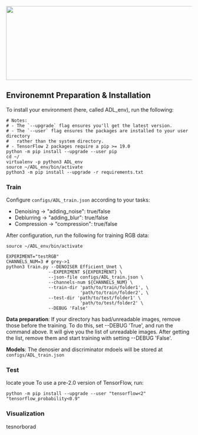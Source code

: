 <img src="https://www.tensorflow.org/images/tf_logo_horizontal.png" width="800px" height="200px"/>




## Environemnt Preparation & Installation 

To install your environment (here, called ADL_env), run the following:

```shell
# Notes:
# - The `--upgrade` flag ensures you'll get the latest version.
# - The `--user` flag ensures the packages are installed to your user directory
#   rather than the system directory.
# - TensorFlow 2 packages require a pip >= 19.0
python -m pip install --upgrade --user pip
cd ~/
virtualenv -p python3 ADL_env
source ~/ADL_env/bin/activate
python3 -m pip install --upgrade -r requirements.txt
```



### Train

Configure ```configs/ADL_train.json``` according to your tasks:
* Denoising ->  "adding_noise": true/false
* Deblurring -> "adding_blur": true/false
* Compression -> "compression": true/false

After configuration, run the following for training RGB data:

```shell
source ~/ADL_env/bin/activate

EXPERIMENT="testRGB"
CHANNELS_NUM=3 # grey->1
python3 train.py --DENOISER Efficient_Unet \
                --EXPERIMENT ${EXPERIMENT} \
                --json-file configs/ADL_train.json \
                --channels-num ${CHANNELS_NUM} \
                --train-dir 'path/to/train/folder1', \
                            'path/to/train/folder2', \
                --test-dir 'path/to/test/folder1' \
                            'path/to/test/folder2' \
                --DEBUG 'False'

```
**Data preparation**: If your directory has bad/unreadable images, remove those before the training. To do this, set --DEBUG 'True', and run the command above. It will give you the list of unreadable images. After getting the list, remove them and start training with setting --DEBUG 'False'.

**Models**: The denosier and discriminator mdoels will be stored at ```configs/ADL_train.json```

### Test
locate youe 
To use a pre-2.0 version of TensorFlow, run:

```shell
python -m pip install --upgrade --user "tensorflow<2" "tensorflow_probability<0.9"
```

### Visualization 

tesnorborad
